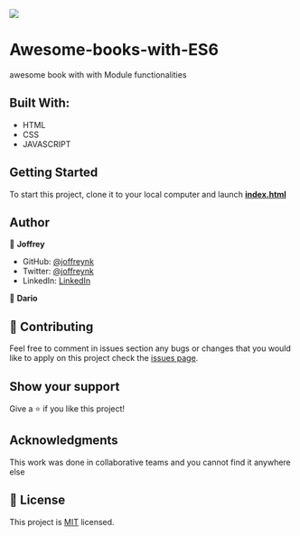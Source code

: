 ![](https://img.shields.io/badge/Microverse-blueviolet)

# Awesome-books-with-ES6

awesome book with with Module functionalities

## Built With:

- HTML
- CSS
- JAVASCRIPT



## Getting Started

To start this project, clone it to your local computer and launch **[index.html](index.html)** 


## Author

👤 **Joffrey**

- GitHub: [@joffreynk](https://github.com/JoffreyNK)
- Twitter: [@joffreynk](https://twitter.com/home)
- LinkedIn: [LinkedIn](https://www.linkedin.com/in/joffrey-nkeshimana-15b8aa1b3/)

👤 **Dario**

## 🤝 Contributing

Feel free to comment in issues section any bugs or changes that you would like to apply on this project
check the [issues page](../../issues/).

## Show your support

Give a ⭐️ if you like this project!

## Acknowledgments

This work was done in collaborative teams  and you cannot find it anywhere else

## 📝 License

This project is [MIT](./MIT.md) licensed.
